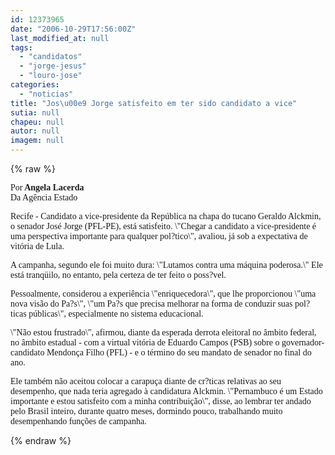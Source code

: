 ```yaml
---
id: 12373965
date: "2006-10-29T17:56:00Z"
last_modified_at: null
tags:
  - "candidatos"
  - "jorge-jesus"
  - "louro-jose"
categories:
  - "noticias"
title: "Jos\u00e9 Jorge satisfeito em ter sido candidato a vice"
sutia: null
chapeu: null
autor: null
imagem: null
---
```

{% raw %}
<p><P><FONT face=Verdana>Por<STRONG> Angela Lacerda<BR></STRONG>Da Agência Estado</FONT></P><FONT face=\"Times New Roman\"></p>
<p><P><FONT face=Verdana>Recife - Candidato a vice-presidente da República na chapa do tucano Geraldo Alckmin, o senador José Jorge (PFL-PE), está satisfeito. \"Chegar a candidato a vice-presidente é uma perspectiva importante para qualquer pol?tico\", avaliou, já sob a expectativa de vitória de Lula. </FONT></P></p>
<p><P><FONT face=Verdana>A campanha, segundo ele foi muito dura: \"Lutamos contra uma máquina poderosa.\" Ele está tranqüilo, no entanto, pela certeza de ter feito o poss?vel. </FONT></P></p>
<p><P><FONT face=Verdana>Pessoalmente, considerou a experiência \"enriquecedora\", que lhe proporcionou \"uma nova visão do Pa?s\", \"um Pa?s que precisa melhorar na forma de conduzir suas pol?ticas públicas\", especialmente no sistema educacional.<BR></FONT></P></p>
<p><P><FONT face=Verdana>\"Não estou frustrado\", afirmou, diante da esperada derrota eleitoral no âmbito federal, no âmbito estadual - com a virtual vitória de Eduardo Campos (PSB) sobre o governador-candidato Mendonça Filho (PFL) - e o término do seu mandato de senador no final do ano. </FONT></P></p>
<p><P><FONT face=Verdana>Ele também não aceitou colocar a carapuça diante de cr?ticas relativas ao seu desempenho, que nada teria agregado à candidatura Alckmin. \"Pernambuco é um Estado importante e estou satisfeito com a minha contribuição\", disse, ao lembrar ter andado pelo Brasil inteiro, durante quatro meses, dormindo pouco, trabalhando muito desempenhando funções de campanha.</FONT></P></FONT> </p>
{% endraw %}
